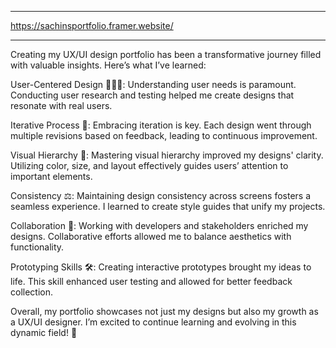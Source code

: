 ****************************************
https://sachinsportfolio.framer.website/
****************************************

Creating my UX/UI design portfolio has been a transformative journey filled with valuable insights. Here’s what I’ve learned:

User-Centered Design 🧑‍🤝‍🧑: Understanding user needs is paramount. Conducting user research and testing helped me create designs that resonate with real users.

Iterative Process 🔄: Embracing iteration is key. Each design went through multiple revisions based on feedback, leading to continuous improvement.

Visual Hierarchy 🎨: Mastering visual hierarchy improved my designs' clarity. Utilizing color, size, and layout effectively guides users’ attention to important elements.

Consistency ⚖️: Maintaining design consistency across screens fosters a seamless experience. I learned to create style guides that unify my projects.

Collaboration 🤝: Working with developers and stakeholders enriched my designs. Collaborative efforts allowed me to balance aesthetics with functionality.

Prototyping Skills 🛠️: Creating interactive prototypes brought my ideas to life. This skill enhanced user testing and allowed for better feedback collection.

Overall, my portfolio showcases not just my designs but also my growth as a UX/UI designer. I’m excited to continue learning and evolving in this dynamic field! 🚀
